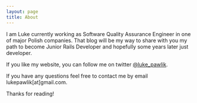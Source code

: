 ```yaml
---
layout: page
title: About
---
```


I am Luke currently working as Software Quality Assurance Engineer in one of major Polish companies. That blog will be my way to share with you my path to become Junior Rails Developer and hopefully some years later just developer.

If you like my website, you can follow me on twitter [@luke_pawlik](https://twitter.com/luke_pawlik).

If you have any questions feel free to contact me by email lukepawlik[at]gmail.com.

Thanks for reading!
